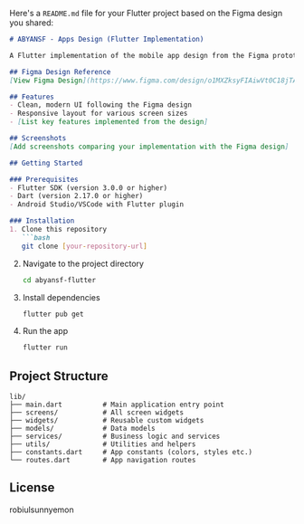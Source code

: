 Here's a `README.md` file for your Flutter project based on the Figma design you shared:

```markdown
# ABYANSF - Apps Design (Flutter Implementation)

A Flutter implementation of the mobile app design from the Figma prototype.

## Figma Design Reference
[View Figma Design](https://www.figma.com/design/o1MXZksyFIAiwVt0C18jTA/abyansf_-Apps-design--Copy-?node-id=1-2&p=f&m=dev)

## Features
- Clean, modern UI following the Figma design
- Responsive layout for various screen sizes
- [List key features implemented from the design]

## Screenshots
[Add screenshots comparing your implementation with the Figma design]

## Getting Started

### Prerequisites
- Flutter SDK (version 3.0.0 or higher)
- Dart (version 2.17.0 or higher)
- Android Studio/VSCode with Flutter plugin

### Installation
1. Clone this repository
   ```bash
   git clone [your-repository-url]
   ```
2. Navigate to the project directory
   ```bash
   cd abyansf-flutter
   ```
3. Install dependencies
   ```bash
   flutter pub get
   ```
4. Run the app
   ```bash
   flutter run
   ```

## Project Structure
```
lib/
├── main.dart          # Main application entry point
├── screens/           # All screen widgets
├── widgets/           # Reusable custom widgets
├── models/            # Data models
├── services/          # Business logic and services
├── utils/             # Utilities and helpers
├── constants.dart     # App constants (colors, styles etc.)
└── routes.dart        # App navigation routes
```

## License
robiulsunnyemon


